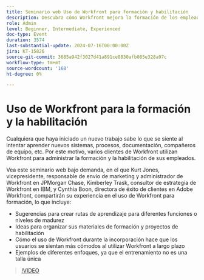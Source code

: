 ```yaml
---
title: Seminario web Uso de Workfront para formación y habilitación
description: Descubra cómo Workfront mejora la formación de los empleados en nuestro seminario web bajo demanda. Obtenga información de JPMorgan Chase, IBM y de los expertos de Adobe Workfront sobre la creación de rutas adaptadas, la organización de materiales y el aprovechamiento de Workfront para una incorporación eficaz y una adopción a largo plazo.
role: Admin
level: Beginner, Intermediate, Experienced
doc-type: Event
duration: 3574
last-substantial-update: 2024-07-16T00:00:00Z
jira: KT-15826
source-git-commit: 3685a942f3027d41a891ce8830afb085e328a97c
workflow-type: tm+mt
source-wordcount: '168'
ht-degree: 0%

---
```



# Uso de Workfront para la formación y la habilitación

Cualquiera que haya iniciado un nuevo trabajo sabe lo que se siente al intentar aprender nuevos sistemas, procesos, documentación, compañeros de equipo, etc. Por este motivo, varios clientes de Workfront utilizan Workfront para administrar la formación y la habilitación de sus empleados.

Vea este seminario web bajo demanda, en el que Kurt Jones, vicepresidente, responsable de envío de marketing y administrador de Workfront en JPMorgan Chase, Kimberley Trask, consultor de estrategia de Workfront en IBM, y Cynthia Boon, directora de éxito de clientes en Adobe Workfront, compartirán su experiencia en el uso de Workfront para formación, lo que incluye:

* Sugerencias para crear rutas de aprendizaje para diferentes funciones o niveles de madurez
* Ideas para organizar sus materiales de formación y proyectos de habilitación
* Cómo el uso de Workfront durante la incorporación hace que los usuarios se sientan más cómodos al utilizar Workfront a largo plazo
* Ejemplos de diferentes enfoques, ya que el entrenamiento no es una talla única

>[!VIDEO](https://video.tv.adobe.com/v/3431020/?learn=on)
